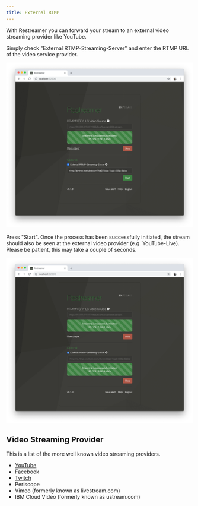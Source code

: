 ```yaml
---
title: External RTMP
---
```


With Restreamer you can forward your stream to an external video streaming provider like YouTube.

Simply check "External RTMP-Streaming-Server" and enter the RTMP URL of the video service provider.

![External RTMP](../img/guides-streaming-external-youtube.png)

Press "Start". Once the process has been successfully initiated, the stream should also be seen at the external video provider (e.g. YouTube-Live).
Please be patient, this may take a couple of seconds.

![External RTMP](../img/guides-streaming-external-youtube-streaming.png)

## Video Streaming Provider

This is a list of the more well known video streaming providers.

- [YouTube](guides-youtube.html)
- Facebook
- [Twitch](guides-twitch.html)
- Periscope
- Vimeo (formerly known as livestream.com)
- IBM Cloud Video (formerly known as ustream.com)
